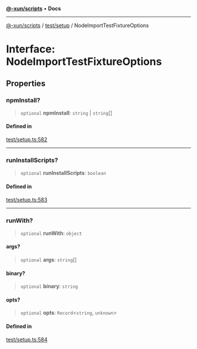 [**@-xun/scripts**](../../../README.md) • **Docs**

***

[@-xun/scripts](../../../README.md) / [test/setup](../README.md) / NodeImportTestFixtureOptions

# Interface: NodeImportTestFixtureOptions

## Properties

### npmInstall?

> `optional` **npmInstall**: `string` \| `string`[]

#### Defined in

[test/setup.ts:582](https://github.com/Xunnamius/xscripts/blob/57333eb95500d47b37fb5be30901f27ce55d7211/test/setup.ts#L582)

***

### runInstallScripts?

> `optional` **runInstallScripts**: `boolean`

#### Defined in

[test/setup.ts:583](https://github.com/Xunnamius/xscripts/blob/57333eb95500d47b37fb5be30901f27ce55d7211/test/setup.ts#L583)

***

### runWith?

> `optional` **runWith**: `object`

#### args?

> `optional` **args**: `string`[]

#### binary?

> `optional` **binary**: `string`

#### opts?

> `optional` **opts**: `Record`\<`string`, `unknown`\>

#### Defined in

[test/setup.ts:584](https://github.com/Xunnamius/xscripts/blob/57333eb95500d47b37fb5be30901f27ce55d7211/test/setup.ts#L584)
